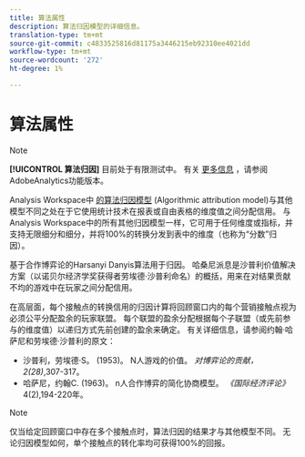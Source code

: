 ```yaml
---
title: 算法属性
description: 算法归因模型的详细信息。
translation-type: tm+mt
source-git-commit: c4833525816d81175a3446215eb92310ee4021dd
workflow-type: tm+mt
source-wordcount: '272'
ht-degree: 1%

---
```



# 算法属性

>[!NOTE]
>
>**[!UICONTROL 算法归因]** 目前处于有限测试中。 有关 [更多信息](/help/landing/an-releases.md) ，请参阅AdobeAnalytics功能版本。

Analysis Workspace中 [的算法归因模型](models.md) (Algorithmic attribution model)与其他模型不同之处在于它使用统计技术在报表或自由表格的维度值之间分配信用。 与Analysis Workspace中的所有其他归因模型一样，它可用于任何维度或指标，并支持无限细分和细分，并将100%的转换分发到表中的维度（也称为“分数”归因）。

基于合作博弈论的Harsanyi Danyis算法用于归因。 哈桑尼派息是沙普利价值解决方案（以诺贝尔经济学奖获得者劳埃德·沙普利命名）的概括，用来在对结果贡献不均的游戏中在玩家之间分配信用。

在高层面，每个接触点的转换信用的归因计算将回顾窗口内的每个营销接触点视为必须公平分配盈余的玩家联盟。 每个联盟的盈余分配根据每个子联盟（或先前参与的维度值）以递归方式先前创建的盈余来确定。 有关详细信息，请参阅约翰·哈萨尼和劳埃德·沙普利的原文：

* 沙普利，劳埃德·S。 (1953)。 N人游戏的价值。 *对博弈论的贡献，2(28)*,307-317。
* 哈萨尼，约翰C. (1963)。 n人合作博弈的简化协商模型。 *《国际经济评论》* 4(2),194-220年。

>[!NOTE]
>
>仅当给定回顾窗口中存在多个接触点时，算法归因的结果才与其他模型不同。 无论归因模型如何，单个接触点的转化率均可获得100%的回报。
